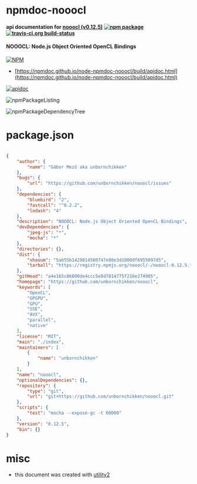 # npmdoc-nooocl

#### api documentation for  [nooocl (v0.12.5)](https://github.com/unbornchikken/nooocl)  [![npm package](https://img.shields.io/npm/v/npmdoc-nooocl.svg?style=flat-square)](https://www.npmjs.org/package/npmdoc-nooocl) [![travis-ci.org build-status](https://api.travis-ci.org/npmdoc/node-npmdoc-nooocl.svg)](https://travis-ci.org/npmdoc/node-npmdoc-nooocl)

#### NOOOCL: Node.js Object Oriented OpenCL Bindings

[![NPM](https://nodei.co/npm/nooocl.png?downloads=true&downloadRank=true&stars=true)](https://www.npmjs.com/package/nooocl)

- [https://npmdoc.github.io/node-npmdoc-nooocl/build/apidoc.html](https://npmdoc.github.io/node-npmdoc-nooocl/build/apidoc.html)

[![apidoc](https://npmdoc.github.io/node-npmdoc-nooocl/build/screenCapture.buildCi.browser.%252Ftmp%252Fbuild%252Fapidoc.html.png)](https://npmdoc.github.io/node-npmdoc-nooocl/build/apidoc.html)

![npmPackageListing](https://npmdoc.github.io/node-npmdoc-nooocl/build/screenCapture.npmPackageListing.svg)

![npmPackageDependencyTree](https://npmdoc.github.io/node-npmdoc-nooocl/build/screenCapture.npmPackageDependencyTree.svg)



# package.json

```json

{
    "author": {
        "name": "Gábor Mező aka unbornchikken"
    },
    "bugs": {
        "url": "https://github.com/unbornchikken/nooocl/issues"
    },
    "dependencies": {
        "bluebird": "2",
        "fastcall": "^0.2.2",
        "lodash": "4"
    },
    "description": "NOOOCL: Node.js Object Oriented OpenCL Bindings",
    "devDependencies": {
        "jpeg-js": "*",
        "mocha": "*"
    },
    "directories": {},
    "dist": {
        "shasum": "5ab55b1429814560747e80e3d1000df6955097d5",
        "tarball": "https://registry.npmjs.org/nooocl/-/nooocl-0.12.5.tgz"
    },
    "gitHead": "a4e165c06800de4ccc5e8d7814775f216e274905",
    "homepage": "https://github.com/unbornchikken/nooocl",
    "keywords": [
        "OpenCL",
        "GPGPU",
        "GPU",
        "SSE",
        "AVX",
        "parallel",
        "native"
    ],
    "license": "MIT",
    "main": "./index",
    "maintainers": [
        {
            "name": "unbornchikken"
        }
    ],
    "name": "nooocl",
    "optionalDependencies": {},
    "repository": {
        "type": "git",
        "url": "git+https://github.com/unbornchikken/nooocl.git"
    },
    "scripts": {
        "test": "mocha --expose-gc -t 60000"
    },
    "version": "0.12.5",
    "bin": {}
}
```



# misc
- this document was created with [utility2](https://github.com/kaizhu256/node-utility2)
